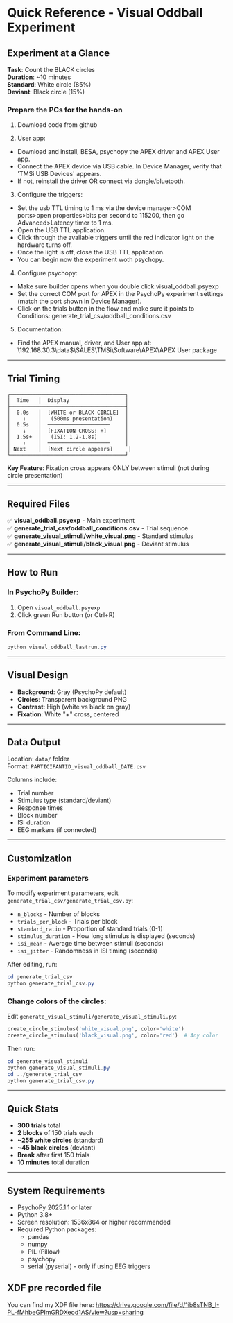 # Quick Reference - Visual Oddball Experiment

## Experiment at a Glance

**Task**: Count the BLACK circles  
**Duration**: ~10 minutes  
**Standard**: White circle (85%)  
**Deviant**: Black circle (15%)  

### Prepare the PCs for the hands-on
1. Download code from github

2. User app:
- Download and install, BESA, psychopy the APEX driver and APEX User app.
- Connect the APEX device via USB cable. In Device Manager, verify that 'TMSi USB Devices' appears. 
- If not, reinstall the driver OR connect via dongle/bluetooth.

3. Configure the triggers: 
- Set the usb TTL timing to 1 ms via the device manager>COM ports>open properties>bits per second to 115200, then go Advanced>Latency timer to 1 ms.
- Open the USB TTL application.
- Click through the available triggers until the red indicator light on the hardware turns off.
- Once the light is off, close the USB TTL application.
- You can begin now the experiment woth psychopy.

4. Configure psychopy:
- Make sure builder opens when you double click visual_oddball.psyexp
- Set the correct COM port for APEX in the PsychoPy experiment settings (match the port shown in Device Manager).
- Click on the trials button in the flow and make sure it points to Conditions: generate_trial_csv/oddball_conditions.csv

5. Documentation:
- Find the APEX manual, driver, and User app at: \\192.168.30.3\data$\SALES\TMSi\Software\APEX\APEX User package


---

## Trial Timing

```
┌─────────────────────────────────────┐
│  Time   │  Display                  │
├─────────────────────────────────────┤
│  0.0s   │  [WHITE or BLACK CIRCLE]  │
│    ↓    │   (500ms presentation)    │
│  0.5s   │  ────────────────────     │
│    ↓    │  [FIXATION CROSS: +]      │
│  1.5s+  │   (ISI: 1.2-1.8s)         │
│    ↓    │  ────────────────────     │
│ Next    │  [Next circle appears]     │
└─────────────────────────────────────┘
```

**Key Feature**: Fixation cross appears ONLY between stimuli (not during circle presentation)

---

## Required Files

✅ **visual_oddball.psyexp** - Main experiment  
✅ **generate_trial_csv/oddball_conditions.csv** - Trial sequence  
✅ **generate_visual_stimuli/white_visual.png** - Standard stimulus  
✅ **generate_visual_stimuli/black_visual.png** - Deviant stimulus  

---

## How to Run

### In PsychoPy Builder:
1. Open `visual_oddball.psyexp`
2. Click green Run button (or Ctrl+R)

### From Command Line:
```powershell
python visual_oddball_lastrun.py
```

---

## Visual Design

- **Background**: Gray (PsychoPy default)
- **Circles**: Transparent background PNG
- **Contrast**: High (white vs black on gray)
- **Fixation**: White "+" cross, centered

---

## Data Output

Location: `data/` folder  
Format: `PARTICIPANTID_visual_oddball_DATE.csv`

Columns include:
- Trial number
- Stimulus type (standard/deviant)  
- Response times
- Block number
- ISI duration
- EEG markers (if connected)

---

## Customization

### Experiment parameters
To modify experiment parameters, edit `generate_trial_csv/generate_trial_csv.py`:
- `n_blocks` - Number of blocks
- `trials_per_block` - Trials per block
- `standard_ratio` - Proportion of standard trials (0-1)
- `stimulus_duration` - How long stimulus is displayed (seconds)
- `isi_mean` - Average time between stimuli (seconds)
- `isi_jitter` - Randomness in ISI timing (seconds)

After editing, run:
```powershell
cd generate_trial_csv
python generate_trial_csv.py
```

### Change colors of the circles:
Edit `generate_visual_stimuli/generate_visual_stimuli.py`:
```python
create_circle_stimulus('white_visual.png', color='white')
create_circle_stimulus('black_visual.png', color='red')  # Any color
```

Then run:
```powershell
cd generate_visual_stimuli
python generate_visual_stimuli.py
cd ../generate_trial_csv
python generate_trial_csv.py
```

---

## Quick Stats

- **300 trials** total
- **2 blocks** of 150 trials each
- **~255 white circles** (standard)
- **~45 black circles** (deviant)
- **Break** after first 150 trials
- **10 minutes** total duration

---

## System Requirements

- PsychoPy 2025.1.1 or later
- Python 3.8+
- Screen resolution: 1536x864 or higher recommended
- Required Python packages:
  - pandas
  - numpy
  - PIL (Pillow)
  - psychopy
  - serial (pyserial) - only if using EEG triggers

## XDF pre recorded file
You can find my XDF file here: https://drive.google.com/file/d/1ib8sTNB_I-PL-fMhbeGPImGRDXeod1AS/view?usp=sharing